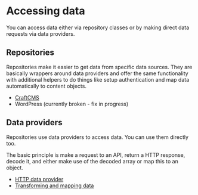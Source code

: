# Accessing data

You can access data either via repository classes or by making direct data requests via data providers.

## Repositories

Repositories make it easier to get data from specific data sources. They are basically wrappers around data providers and 
offer the same functionality with additional helpers to do things like setup authentication and map data automatically 
to content objects.

* [CraftCMS](craftcms.md)
* WordPress (currently broken - fix in progress)

## Data providers

Repositories use data providers to access data. You can use them directly too.

The basic principle is make a request to an API, return a HTTP response, decode it, and either make use of the decoded array
or map this to an object. 

* [HTTP data provider](https://docs.strata.dev/data/data-providers/http)
* [Transforming and mapping data](https://docs.strata.dev/data/changing-data/changing-data)
